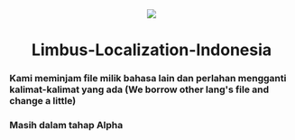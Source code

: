 <div align="center">
<a href="https://github.com/LocalizeLimbusCompany/LocalizeLimbusCompany">
   <img src="https://github.com/user-attachments/assets/f624ebf0-fb71-4ad6-8eb9-95eed62cf0df" />
</a>

# Limbus-Localization-Indonesia
</div>

<h3> Kami meminjam file milik bahasa lain dan perlahan mengganti kalimat-kalimat yang ada (We borrow other lang's file and change a little) </h3>
<h3> Masih dalam tahap Alpha </h3>
